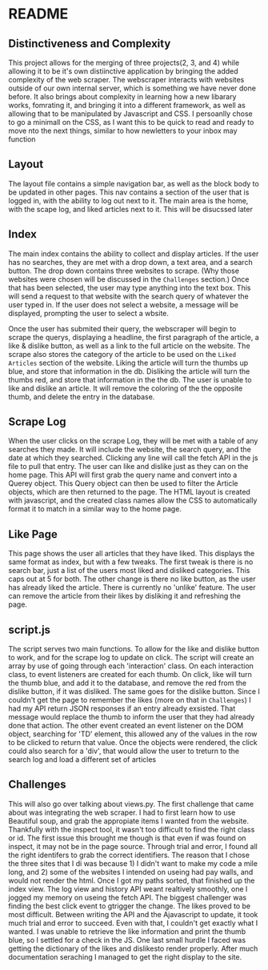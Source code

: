 # README

## Distinctiveness and Complexity

This project allows for the merging of three projects(2, 3, and 4) while allowing it to be it's own distiinctive application by bringing the added complexity of the web scraper. The webscraper interacts with websites outside of our own internal server, which is something we have never done before. It also brings about complexity in learning how a new libarary works, fomrating it, and bringing it into a different framework, as well as allowing that to be manipulated by Javascript and CSS. I persoanlly chose to go a minimall on the CSS, as I want this to be quick to read and ready to move nto the next things, similar to how newletters to your inbox may function

## Layout

The layout file contains a simple navigation bar, as well as the block body to be updated in other pages. This nav contains a section of the user that is logged in, with the ability to log out next to it. The main area is the home, with the scape log, and liked articles next to it. This will be disucssed later

## Index

The main index contains the ability to collect and display articles. If the user has no searches, they are met with a drop down, a text area, and a search button. The drop down contains three websites to scrape. (Why those websites were chosen will be discussed in the `Challenges` section.) Once that has been selected, the user may type anything into the text box. This will send a request to that website with the search query of whatever the user typed in. If the user does not select a website, a message will be displayed, prompting the user to select a wbsite.

Once the user has submited their query, the webscraper will begin to scrape the querys, displaying a headline, the first paragraph of the article, a like & dislike button, as well as a link to the full article on the website. The scrape also stores the category of the article to be used on the `Liked Articles` section of the website. Liking the article will turn the thumbs up blue, and store that information in the db. Disliking the article will turn the thumbs red, and store that information in the the db. The user is unable to like and dislike an article. It will remove the coloring of the the opposite thumb, and delete the entry in the database.

## Scrape Log

When the user clicks on the scrape Log, they will be met with a table of any searches they made. It will include the website, the search query, and the date at which they searched. Clicking any line will call the fetch API in the js file to pull that entry. The user can like and dislike just as they can on the home page. This API will first grab the query name and convert into a Querey object. This Query object can then be used to filter the Article objects, which are then returned to the page. The HTML layout is created with javascript, and the created class names allow the CSS to automatically format it to match in a similar way to the home page.

## Like Page

This page shows the user all articles that they have liked. This displays the same format as index, but with a few tweaks. The first tweak is there is no search bar, just a list of the users most liked and disliked categories. This caps out at 5 for both. The other change is there no like button, as the user has already liked the article. There is currently no 'unlike' feature. The user can remove the article from their likes by disliking it and refreshing the page. 

## script.js

The script serves two main functions. To allow for the like and dislike button to work, and for the scrape log to update on click. The script will create an array by use of going through each 'interaction' class. On each interaction class, to event listeners are created for each thumb. On click, like will turn the thumb blue, and add it to the database, and remove the red from the dislike button, if it was disliked. The same goes for the dislike button. Since I couldn't get the page to remember the likes (more on that in `Challenges`) I had my API return JSON responses if an entry already exsisted. That message would replace the thumb to inform the user that they had already done that action. The other event created an event listener on the DOM object, searching for 'TD' element, this allowed any of the values in the row to be clicked to return that value. Once the objects were rendered, the click could also search for a 'div', that would allow the user to treturn to the search log and load a different set of articles

## Challenges

This will also go over talking about views.py. The first challenge that came about was integrating the web scraper. I had to first learn how to use Beautiful soup, and grab the appropiate items I wanted from the website. Thankfully with the inspect tool, it wasn't too difficult to find the right class or id. The first issue this brought me though is that even if was found on inspect, it may not be in the page source. Through trial and error, I found all the right identifers to grab the correct identifiers. The reason that I chose the three sites that I di was because 1) I didn't want to make my code a mile long, and 2) some of the websites I intended on useing had pay walls, and would not render the html. Once I got my paths sorted, that finished up the index view. The log view and history API weant realtively smoothly, one I jogged my memory on useing the fetch API. The biggest challenger was finding the best click event to gtrigger the change. The likes proved to be most difficult. Between writing the API and the Ajavascript to update, it took much trial and error to succeed. Even with that, I couldn't get exactly what I wanted. I was unable to retrieve the like information and print the thumb blue, so I settled for a check in the JS. One last small hurdle I faced was getting the dictionary of the likes and dislikesto render properly. After much documentation seraching I managed to get the right display to the site.
